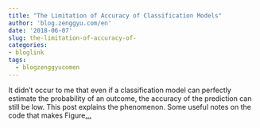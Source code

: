 ```yaml
---
title: "The Limitation of Accuracy of Classification Models"
author: 'blog.zenggyu.com/en'
date: '2018-06-07'
slug: the-limitation-of-accuracy-of-
categories:
- bloglink
tags:
  - blogzenggyucomen
---
```


It didn’t occur to me that even if a classification model can perfectly estimate the probability of an outcome, the accuracy of the prediction can still be low. This post explains the phenomenon. Some useful notes on the code that makes Figure[... <i class="fas fa-external-link-alt"></i>](https://blog.zenggyu.com/en/post/2018-06-07/the-limitation-of-accuracy-of-classification-models/)

